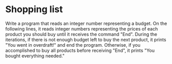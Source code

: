 # Shopping list

Write a program that reads an integer number representing a budget. 
On the following lines, it reads integer numbers representing the prices of each product you should buy until it receives the command "End".
During the iterations, if there is not enough budget left to buy the next product, it prints "You went in overdraft!" and end the program.
Otherwise, if you accomplished to buy all products before receiving "End", it prints "You bought everything needed."
